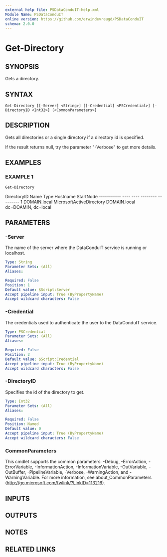 ```yaml
---
external help file: PSDataConduIT-help.xml
Module Name: PSDataConduIT
online version: https://github.com/erwindevreugd/PSDataConduIT
schema: 2.0.0
---
```


# Get-Directory

## SYNOPSIS
Gets a directory.

## SYNTAX

```
Get-Directory [[-Server] <String>] [[-Credential] <PSCredential>] [-DirectoryID <Int32>] [<CommonParameters>]
```

## DESCRIPTION
Gets all directories or a single directory if a directory id is specified.

If the result returns null, try the parameter "-Verbose" to get more details.

## EXAMPLES

### EXAMPLE 1
```
Get-Directory
```

DirectoryID   Name                 Type                           Hostname             StartNode -----------   ----                 ----                           --------             --------- 1             DOMAIN.local         MicrosoftActiveDirectory       DOMAIN.local         dc=DOAMIN, dc=local

## PARAMETERS

### -Server
The name of the server where the DataConduIT service is running or localhost.

```yaml
Type: String
Parameter Sets: (All)
Aliases:

Required: False
Position: 1
Default value: $Script:Server
Accept pipeline input: True (ByPropertyName)
Accept wildcard characters: False
```

### -Credential
The credentials used to authenticate the user to the DataConduIT service.

```yaml
Type: PSCredential
Parameter Sets: (All)
Aliases:

Required: False
Position: 2
Default value: $Script:Credential
Accept pipeline input: True (ByPropertyName)
Accept wildcard characters: False
```

### -DirectoryID
Specifies the id of the directory to get.

```yaml
Type: Int32
Parameter Sets: (All)
Aliases:

Required: False
Position: Named
Default value: 0
Accept pipeline input: True (ByPropertyName)
Accept wildcard characters: False
```

### CommonParameters
This cmdlet supports the common parameters: -Debug, -ErrorAction, -ErrorVariable, -InformationAction, -InformationVariable, -OutVariable, -OutBuffer, -PipelineVariable, -Verbose, -WarningAction, and -WarningVariable.
For more information, see about_CommonParameters (http://go.microsoft.com/fwlink/?LinkID=113216).

## INPUTS

## OUTPUTS

## NOTES

## RELATED LINKS
